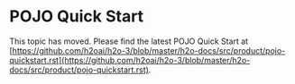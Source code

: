# POJO Quick Start

This topic has moved. Please find the latest POJO Quick Start at [https://github.com/h2oai/h2o-3/blob/master/h2o-docs/src/product/pojo-quickstart.rst](https://github.com/h2oai/h2o-3/blob/master/h2o-docs/src/product/pojo-quickstart.rst).
